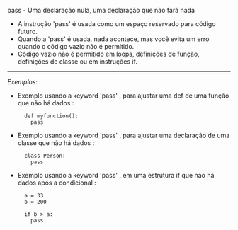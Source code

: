 pass - Uma declaração nula, uma declaração que não fará nada

- A instrução 'pass' é usada como um espaço reservado para código futuro.
- Quando a 'pass' é usada, nada acontece, mas você evita um erro quando o código vazio não é permitido.
- Código vazio não é permitido em loops, definições de função, definições de classe ou em instruções if.

---


*Exemplos*:


- Exemplo usando a keyword 'pass' , para ajustar uma def de uma função que não há dados :

		def myfunction():
		  pass

- Exemplo usando a keyword 'pass' , para ajustar uma declaração de uma classe que não há dados :

		class Person:
		  pass

- Exemplo usando a keyword 'pass' , em uma estrutura if que não há dados após a condicional :

		a = 33
		b = 200

		if b > a:
		  pass

